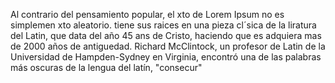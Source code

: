 Al contrario del pensamiento popular, el xto de Lorem Ipsum no es simplemen 
xto aleatorio. tiene sus raices en una pieza cl´sica de la liratura del Latin, 
que data del año 45 ans de Cristo, haciendo que es adquiera mas de 2000 años 
de antiguedad. Richard McClintock, un profesor de Latin de la Universidad 
de Hampden-Sydney en Virginia, encontró una de las palabras más oscuras de la 
lengua del latín, "consecur"